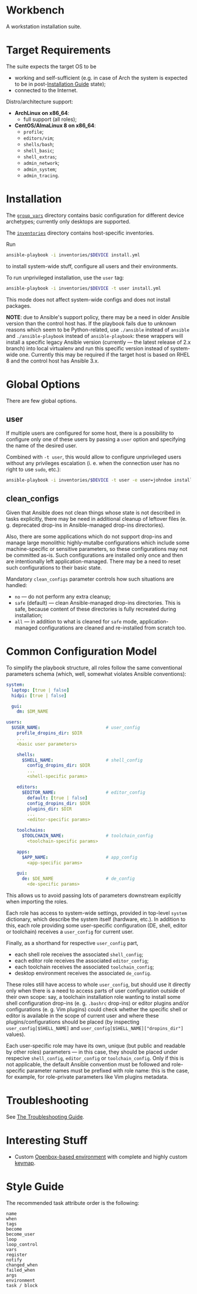 Workbench
=========

A workstation installation suite.



Target Requirements
===================

The suite expects the target OS to be

* working and self-sufficient (e.g. in case of Arch the system is expected to be
in post-[Installation Guide](https://wiki.archlinux.org/index.php/Installation_guide)
state);
* connected to the Internet.

Distro/architecture support:

* __ArchLinux on x86_64__:
    * full support (all roles);
* __CentOS/AlmaLinux 8 on x86_64__:
    * `profile`;
    * `editors/vim`;
    * `shells/bash`;
    * `shell_basic`;
    * `shell_extras`;
    * `admin_network`;
    * `admin_system`;
    * `admin_tracing`.



Installation
============

The [`group_vars`](group_vars) directory contains basic configuration for
different device archetypes; currently only desktops are supported.

The [`inventories`](inventories) directory contains host-specific inventories.

Run

```sh
ansible-playbook -i inventories/$DEVICE install.yml
```

to install system-wide stuff, configure all users and their environments.

To run unprivileged installation, use the `user` tag:

```sh
ansible-playbook -i inventories/$DEVICE -t user install.yml
```

This mode does not affect system-wide configs and does not install packages.

**NOTE**: due to Ansible's support policy, there may be a need in older
Ansible version than the control host has. If the playbook fails due to
unknown reasons which seem to be Python-related, use `./ansible` instead of
`ansible` and `./ansible-playbook` instead of `ansible-playbook`: these
wrappers will install a specific legacy Ansible version (currently &mdash; the
latest release of 2.x branch) into local virtualenv and run this specific
version instead of system-wide one. Currently this may be required if the
target host is based on RHEL 8 and the control host has Ansible 3.x.



Global Options
==============

There are few global options.

user
----

If multiple users are configured for some host, there is a possibility to configure only
one of these users by passing a `user` option and specifying the name of the desired user.

Combined with `-t user`, this would allow to configure unprivileged users without any
privileges escalation (i. e. when the connection user has no right to use `sudo`, etc.):

```sh
ansible-playbook -i inventories/$DEVICE -t user -e user=johndoe install.yml
```



clean_configs
-------------

Given that Ansible does not clean things whose state is not described in tasks
explicitly, there may be need in additional cleanup of leftover files (e. g. deprecated
drop-ins in Ansible-managed drop-ins directories).

Also, there are some applications which do not support drop-ins and manage large monolithic
highly-mutalbe configurations which include some machine-specific or sensitive parameters,
so these configurations may not be committed as-is. Such configurations are installed only
once and then are intentionally left application-managed. There may be a need to reset
such configurations to their basic state.

Mandatory `clean_configs` parameter controls how such situations are handled:

* `no` &mdash; do not perform any extra cleanup;
* `safe` (default) &mdash; clean Ansible-managed drop-ins directories.
  This is safe, because content of these directories is fully recreated during installation;
* `all` &mdash; in addition to what is cleaned for `safe` mode, application-managed
  configurations are cleaned and re-installed from scratch too.



Common Configuration Model
==========================

To simplify the playbook structure, all roles follow the same conventional
parameters schema (which, well, somewhat violates Ansible conventions):

```yaml
system:
  laptop: [true | false]
  hidpi: [true | false]

  gui:
    dm: $DM_NAME

users:
  $USER_NAME:                         # user_config
    profile_dropins_dir: $DIR
    ...
    <basic user parameters>

    shells:
      $SHELL_NAME:                    # shell_config
        config_dropins_dir: $DIR
        ...
        <shell-specific params>

    editors:
      $EDITOR_NAME:                   # editor_config
        default: [true | false]
        config_dropins_dir: $DIR
        plugins_dir: $DIR
        ...
        <editor-specific params>

    toolchains:
      $TOOLCHAIN_NAME:                # toolchain_config
        <toolchain-specific params>

    apps:
      $APP_NAME:                      # app_config
        <app-specific params>

    gui:
      de: $DE_NAME                    # de_config
        <de-specific params>
```

This allows us to avoid passing lots of parameters downstream explicitly when
importing the roles.

Each role has access to system-wide settings, provided in top-level `system`
dictionary, which describe the system itself (hardware, etc.). In addition
to this, each role providing some user-specific configuration (DE, shell,
editor or toolchain) receives a `user_config` for current user.

Finally, as a shorthand for respective `user_config` part,

* each shell role receives the associated `shell_config`;
* each editor role receives the associated `editor_config`;
* each toolchain receives the associated `toolchain_config`;
* desktop environment receives the associated `de_config`.

These roles still have access to whole `user_config`, but should use it directly
only when there is a need to access parts of user configuration outside of their
own scope: say, a toolchain installation role wanting to install some shell
configuration drop-ins (e. g. `.bashrc` drop-ins) or editor plugins and/or
configurations (e. g. Vim plugins) could check whether the specific shell or editor
is available in the scope of current user and where these plugins/configurations
should be placed (by inspecting `user_config[$SHELL_NAME]` and
`user_config[$SHELL_NAME]["dropins_dir"]` values).

Each user-specific role may have its own, unique (but public and readable by
other roles) parameters &mdash; in this case, they should be placed under
respecive `shell_config`, `editor_config` or `toolchain_config`. Only if this
is not applicable, the default Ansible convention must be followed and
role-specific parameter names must be prefixed with role name: this is
the case, for example, for role-private parameters like Vim plugins metadata.



Troubleshooting
===============

See [The Troubleshooting Guide](TROUBLESHOOTING.md).



Interesting Stuff
=================

* Custom [Openbox-based environment](roles/des/openbox_qaztom/README.md) with complete
  and highly custom [keymap](roles/des/openbox_qaztom/docs/keymap.md).



Style Guide
===========

The recommended task attribute order is the following:

```
name
when
tags
become
become_user
loop
loop_control
vars
register
notify
changed_when
failed_when
args
environment
task / block
```
